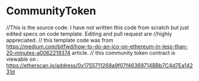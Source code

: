 # CommunityToken
//This is the source code. I have not written this code from scratch but just edited specs on code template. Editing and pull request are //highly appreciated.
// this template code was from https://medium.com/bitfwd/how-to-do-an-ico-on-ethereum-in-less-than-20-minutes-a0062219374 article.
// this community token contract is viewable on : https://etherscan.io/address/0x1755711268a9f07f46369714BBb7C4d7Ea14231d
